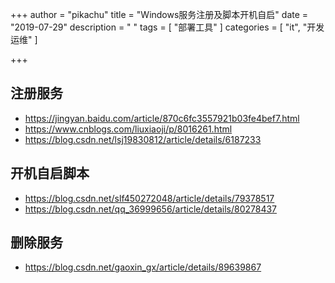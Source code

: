 +++
author = "pikachu"
title = "Windows服务注册及脚本开机自启"
date = "2019-07-29"
description = " "
tags = [
	"部署工具"
]
categories = [
    "it", "开发运维"
]

+++


## 注册服务

- https://jingyan.baidu.com/article/870c6fc3557921b03fe4bef7.html
- https://www.cnblogs.com/liuxiaoji/p/8016261.html
- https://blog.csdn.net/lsj19830812/article/details/6187233

## 开机自启脚本

- https://blog.csdn.net/slf450272048/article/details/79378517
- https://blog.csdn.net/qq_36999656/article/details/80278437


## 删除服务

- https://blog.csdn.net/gaoxin_gx/article/details/89639867



